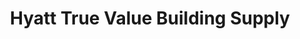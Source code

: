 ---
title: "Hyatt True Value Building Supply"
url: /damascus/hyatt-true-value-building-supply/
shop: Eisenwaren
---